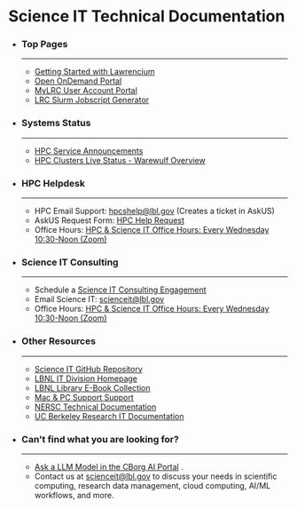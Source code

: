 # Science IT Technical Documentation

- ### **Top Pages**
  ______________________________________________________________________
  - [Getting Started with Lawrencium](hpc/getting-started/)
  - [Open OnDemand Portal](https://lrc-ondemand.lbl.gov/)
  - [MyLRC User Account Portal](https://mylrc.lbl.gov/)
  - [LRC Slurm Jobscript Generator](https://lbnl-science-it.github.io/lrc-jobscript/src/lrc-calculator.html)
- ### **Systems Status**
  ______________________________________________________________________
  - [HPC Service Announcements](https://it.lbl.gov/service/scienceit/high-performance-computing/status/)
  - [HPC Clusters Live Status - Warewulf Overview](hpc/status/)
- ### **HPC Helpdesk**
  ______________________________________________________________________
  - HPC Email Support: [hpcshelp@lbl.gov](mailto:hpcshelp@lbl.gov) (Creates a ticket in AskUS)
  - AskUS Request Form: [HPC Help Request](https://lbl.servicenowservices.com/lbl/service_description.do?sysparm_svcdescid=b745a27cdb24360087de72840f9619cc)
  - Office Hours: [HPC & Science IT Office Hours: Every Wednesday 10:30-Noon (Zoom)](https://go.lbl.gov/scienceit-officehr)
- ### **Science IT Consulting**
  ______________________________________________________________________
  - Schedule a [Science IT Consulting Engagement](https://go.lbl.gov/scienceit)
  - Email Science IT: [scienceit@lbl.gov](mailto:scienceit@lbl.gov)
  - Office Hours: [HPC & Science IT Office Hours: Every Wednesday 10:30-Noon (Zoom)](https://go.lbl.gov/scienceit-officehr)
- ### **Other Resources**
  ______________________________________________________________________
  - [Science IT GitHub Repository](https://github.com/lbnl-science-it)
  - [LBNL IT Division Homepage](https://it.lbl.gov)
  - [LBNL Library E-Book Collection](https://commons.lbl.gov/display/rst/E-Books)
  - [Mac & PC Support Support](https://it.lbl.gov/group/it-support-services/workstation-support/)
  - [NERSC Technical Documentation](https://docs.nersc.gov)
  - [UC Berkeley Research IT Documentation](https://docs-research-it.berkeley.edu/)
- ### **Can't find what you are looking for?**
  ______________________________________________________________________
  - [Ask a LLM Model in the CBorg AI Portal](https://cborg.lbl.gov/) .
  - Contact us at [scienceit@lbl.gov](mailto:scienceit@lbl.gov) to discuss your needs in scientific computing, research data management, cloud computing, AI/ML workflows, and more.
